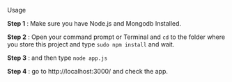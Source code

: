 
Usage

**Step 1** : Make sure you have Node.js and Mongodb Installed.

**Step 2** : Open your command prompt or Terminal and `cd` to the folder where you store this project and type `sudo npm install` and wait.

**Step 3** : and then type `node app.js`

**Step 4** : go to http://localhost:3000/ and check the app. 



